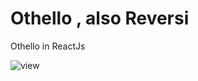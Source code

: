 # Othello , also Reversi

Othello in ReactJs

![view](https://raw.githubusercontent.com/blueedgetechno/othello/master/img/view.png)
